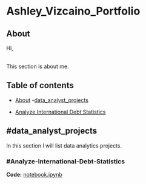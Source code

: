 # Ashley_Vizcaino_Portfolio
## About

Hi,     

<br>
This section is about me.  
<br>

## Table of contents
- [About](#about)
-[data_analyst_projects](#data_analyst_projects)
 + [Analyze International Debt Statistics](#Analyze-International-Debt-Statistics)
 
## #data_analyst_projects
In this section I will list data analytics projects.

### #Analyze-International-Debt-Statistics
**Code:** [notebook.ipynb](https://github.com/Vizcaino13/Ashley_Vizcaino_Portfolio/blob/main/data_analyst_projects/Analyze%20International%20Debt%20Statistics/notebook.ipynb)  

